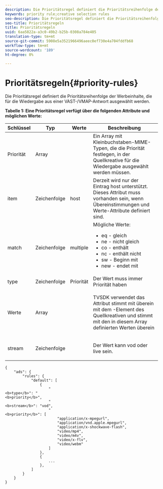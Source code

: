 ```yaml
---
description: Die Prioritätsregel definiert die Prioritätsreihenfolge der Werbeinhalte, die für die Wiedergabe aus einer VAST-/VMAP-Antwort ausgewählt werden.
keywords: priority rule;creative selection rules
seo-description: Die Prioritätsregel definiert die Prioritätsreihenfolge der Werbeinhalte, die für die Wiedergabe aus einer VAST-/VMAP-Antwort ausgewählt werden.
seo-title: Prioritätsregeln
title: Prioritätsregeln
uuid: 6aa5822a-a3c0-49b2-b25b-0308a784e405
translation-type: tm+mt
source-git-commit: 5908e5a3521966496aeec0ef730e4a704fddfb68
workflow-type: tm+mt
source-wordcount: '189'
ht-degree: 0%

---
```



# Prioritätsregeln{#priority-rules}

Die Prioritätsregel definiert die Prioritätsreihenfolge der Werbeinhalte, die für die Wiedergabe aus einer VAST-/VMAP-Antwort ausgewählt werden.

**Tabelle 1: Eine Prioritätsregel verfügt über die folgenden Attribute und möglichen Werte:**

<table id="table_ljp_tgx_hz">  
 <thead> 
  <tr> 
   <th class="entry"> Schlüssel</th> 
   <th class="entry"> Typ</th> 
   <th class="entry"> Werte</th> 
   <th class="entry"> Beschreibung</th> 
  </tr> 
 </thead>
 <tbody> 
  <tr> 
   <td><span class="codeph"> Priorität</span></td> 
   <td><span class="codeph"> Array</span></td> 
   <td></td> 
   <td> Ein Array mit Kleinbuchstaben-MIME-Typen, die die Priorität festlegen, in der Quellkreative für die Wiedergabe ausgewählt werden müssen.</td> 
  </tr> 
  <tr> 
   <td><span class="codeph"> item</span></td> 
   <td><span class="codeph"> Zeichenfolge</span></td> 
   <td><span class="codeph"> host</span></td> 
   <td>Derzeit wird nur der Eintrag <span class="codeph"> host</span> unterstützt. Dieses Attribut muss vorhanden sein, wenn <span class="codeph"> Übereinstimmungen</span> und <span class="codeph"> Werte</span>-Attribute definiert sind.</td> 
  </tr> 
  <tr> 
   <td><span class="codeph"> match</span></td> 
   <td><span class="codeph"> Zeichenfolge</span></td> 
   <td><span class="codeph"> multiple</span></td> 
   <td>Mögliche Werte:
    <ul id="ul_tnf_2hx_hz"> 
     <li><span class="codeph"> eq</span> - gleich</li> 
     <li><span class="codeph"> ne</span> - nicht gleich</li> 
     <li><span class="codeph"> co</span> - enthält</li> 
     <li><span class="codeph"> nc</span> - enthält nicht</li> 
     <li><span class="codeph"> sw</span>  - Beginn mit</li> 
     <li><span class="codeph"> new</span>  - endet mit</li> 
    </ul></td> 
  </tr> 
  <tr> 
   <td><span class="codeph"> type</span></td> 
   <td><span class="codeph"> Zeichenfolge</span></td> 
   <td><span class="codeph"> Priorität</span></td> 
   <td>Der Wert muss immer <span class="codeph"> Priorität</span> haben</td> 
  </tr> 
  <tr> 
   <td><span class="codeph"> Werte</span></td> 
   <td><span class="codeph"> Array</span></td> 
   <td></td> 
   <td> <p>TVSDK verwendet das Attribut <span class="codeph"> stimmt mit </span> überein mit dem <span class="codeph">-Element</span> des Quellkreativen und stimmt mit den in diesem Array definierten Werten überein</p> </td> 
  </tr> 
  <tr> 
   <td><span class="codeph"> stream</span></td> 
   <td><span class="codeph"> Zeichenfolge</span></td> 
   <td></td> 
   <td> <p>Der Wert kann <span class="codeph"> vod</span> oder <span class="codeph"> live</span> sein.</p> </td> 
  </tr> 
 </tbody> 
</table>

```
{
    "ads": {
        "rules": {
            "default": [
                {
                    "
<b>type</b>": "
<b>priority</b>",
                    "
<b>stream</b>": "vod",
                    "
<b>priority</b>": [
                        "application/x-mpegurl",
                        "application/vnd.apple.mpegurl",
                        "application/x-shockwave-flash",
                        "video/mp4",
                        "video/m4v",
                        "video/x-flv",
                        "video/webm"
                    ]
                },
                {
                    ...
                },
            ]
        }
    }
}
```

